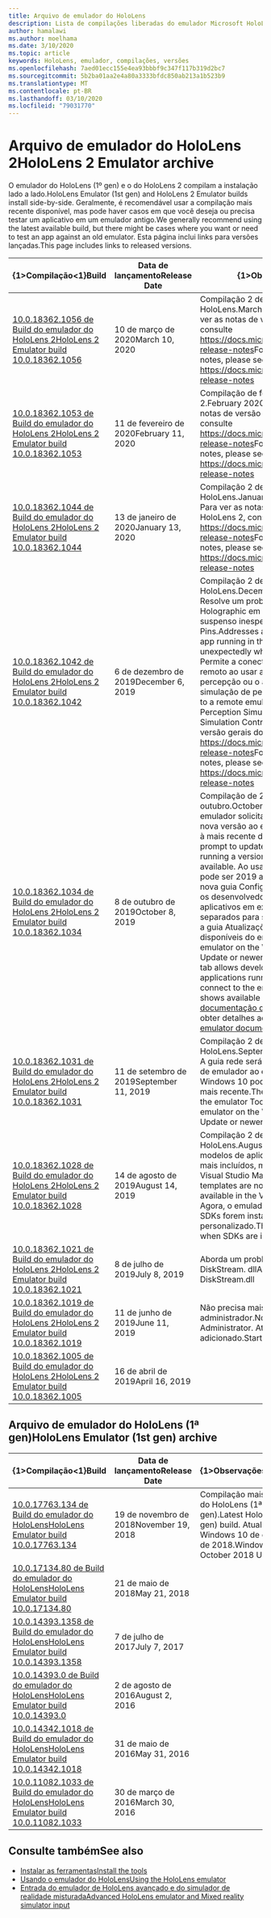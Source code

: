 ```yaml
---
title: Arquivo de emulador do HoloLens
description: Lista de compilações liberadas do emulador Microsoft HoloLens.
author: hamalawi
ms.author: moelhama
ms.date: 3/10/2020
ms.topic: article
keywords: HoloLens, emulador, compilações, versões
ms.openlocfilehash: 7aed01ecc155e4ea93bbbf9c347f117b319d2bc7
ms.sourcegitcommit: 5b2ba01aa2e4a80a3333bfdc850ab213a1b523b9
ms.translationtype: MT
ms.contentlocale: pt-BR
ms.lasthandoff: 03/10/2020
ms.locfileid: "79031770"
---
```

# <a name="hololens-2-emulator-archive"></a><span data-ttu-id="0e439-104">Arquivo de emulador do HoloLens 2</span><span class="sxs-lookup"><span data-stu-id="0e439-104">HoloLens 2 Emulator archive</span></span>

<span data-ttu-id="0e439-105">O emulador do HoloLens (1º gen) e o do HoloLens 2 compilam a instalação lado a lado.</span><span class="sxs-lookup"><span data-stu-id="0e439-105">HoloLens Emulator (1st gen) and HoloLens 2 Emulator builds install side-by-side.</span></span> <span data-ttu-id="0e439-106">Geralmente, é recomendável usar a compilação mais recente disponível, mas pode haver casos em que você deseja ou precisa testar um aplicativo em um emulador antigo.</span><span class="sxs-lookup"><span data-stu-id="0e439-106">We generally recommend using the latest available build, but there might be cases where you want or need to test an app against an old emulator.</span></span> <span data-ttu-id="0e439-107">Esta página inclui links para versões lançadas.</span><span class="sxs-lookup"><span data-stu-id="0e439-107">This page includes links to released versions.</span></span>

|  <span data-ttu-id="0e439-108">{1&gt;Compilação&lt;1}</span><span class="sxs-lookup"><span data-stu-id="0e439-108">Build</span></span> |  <span data-ttu-id="0e439-109">Data de lançamento</span><span class="sxs-lookup"><span data-stu-id="0e439-109">Release Date</span></span> |  <span data-ttu-id="0e439-110">{1&gt;Observações&lt;1}</span><span class="sxs-lookup"><span data-stu-id="0e439-110">Notes</span></span> | 
|----------|----------|----------|
|  [<span data-ttu-id="0e439-111">10.0.18362.1056 de Build do emulador do HoloLens 2</span><span class="sxs-lookup"><span data-stu-id="0e439-111">HoloLens 2 Emulator build 10.0.18362.1056</span></span>](https://go.microsoft.com/fwlink/?linkid=2121323) | <span data-ttu-id="0e439-112">10 de março de 2020</span><span class="sxs-lookup"><span data-stu-id="0e439-112">March 10, 2020</span></span> | <span data-ttu-id="0e439-113">Compilação 2 de março de 2020 do HoloLens.</span><span class="sxs-lookup"><span data-stu-id="0e439-113">March 2020 HoloLens 2 build.</span></span>  <span data-ttu-id="0e439-114">Para ver as notas de versão gerais do HoloLens 2, consulte https://docs.microsoft.com/hololens/hololens-release-notes</span><span class="sxs-lookup"><span data-stu-id="0e439-114">For general HoloLens 2 release notes, please see https://docs.microsoft.com/hololens/hololens-release-notes</span></span> |
|  [<span data-ttu-id="0e439-115">10.0.18362.1053 de Build do emulador do HoloLens 2</span><span class="sxs-lookup"><span data-stu-id="0e439-115">HoloLens 2 Emulator build 10.0.18362.1053</span></span>](https://go.microsoft.com/fwlink/?linkid=2118321) | <span data-ttu-id="0e439-116">11 de fevereiro de 2020</span><span class="sxs-lookup"><span data-stu-id="0e439-116">February 11, 2020</span></span> | <span data-ttu-id="0e439-117">Compilação de fevereiro de 2020 HoloLens 2.</span><span class="sxs-lookup"><span data-stu-id="0e439-117">February 2020 HoloLens 2 build.</span></span>  <span data-ttu-id="0e439-118">Para ver as notas de versão gerais do HoloLens 2, consulte https://docs.microsoft.com/hololens/hololens-release-notes</span><span class="sxs-lookup"><span data-stu-id="0e439-118">For general HoloLens 2 release notes, please see https://docs.microsoft.com/hololens/hololens-release-notes</span></span> |
|  [<span data-ttu-id="0e439-119">10.0.18362.1044 de Build do emulador do HoloLens 2</span><span class="sxs-lookup"><span data-stu-id="0e439-119">HoloLens 2 Emulator build 10.0.18362.1044</span></span>](https://go.microsoft.com/fwlink/?linkid=2114824) | <span data-ttu-id="0e439-120">13 de janeiro de 2020</span><span class="sxs-lookup"><span data-stu-id="0e439-120">January 13, 2020</span></span> | <span data-ttu-id="0e439-121">Compilação 2 de janeiro de 2020 do HoloLens.</span><span class="sxs-lookup"><span data-stu-id="0e439-121">January 2020 HoloLens 2 build.</span></span>  <span data-ttu-id="0e439-122">Para ver as notas de versão gerais do HoloLens 2, consulte https://docs.microsoft.com/hololens/hololens-release-notes</span><span class="sxs-lookup"><span data-stu-id="0e439-122">For general HoloLens 2 release notes, please see https://docs.microsoft.com/hololens/hololens-release-notes</span></span> |
|  [<span data-ttu-id="0e439-123">10.0.18362.1042 de Build do emulador do HoloLens 2</span><span class="sxs-lookup"><span data-stu-id="0e439-123">HoloLens 2 Emulator build 10.0.18362.1042</span></span>](https://go.microsoft.com/fwlink/?linkid=2112589) | <span data-ttu-id="0e439-124">6 de dezembro de 2019</span><span class="sxs-lookup"><span data-stu-id="0e439-124">December 6, 2019</span></span> | <span data-ttu-id="0e439-125">Compilação 2 de dezembro de 2019 do HoloLens.</span><span class="sxs-lookup"><span data-stu-id="0e439-125">December 2019 HoloLens 2 build.</span></span>  <span data-ttu-id="0e439-126">Resolve um problema em que um aplicativo Holographic em execução no emulador será suspenso inesperadamente ao exibir o painel Pins.</span><span class="sxs-lookup"><span data-stu-id="0e439-126">Addresses an issue where a Holographic app running in the emulator will be suspended unexpectedly when displaying the pins panel.</span></span>  <span data-ttu-id="0e439-127">Permite a conectividade com um emulador remoto ao usar a API de simulação de percepção ou o aplicativo de controle de simulação de percepção.</span><span class="sxs-lookup"><span data-stu-id="0e439-127">Enables connectivity to a remote emulator when using the Perception Simulation API or the Perception Simulation Control app.</span></span>  <span data-ttu-id="0e439-128">Para ver as notas de versão gerais do HoloLens 2, consulte https://docs.microsoft.com/hololens/hololens-release-notes</span><span class="sxs-lookup"><span data-stu-id="0e439-128">For general HoloLens 2 release notes, please see https://docs.microsoft.com/hololens/hololens-release-notes</span></span> |
|  [<span data-ttu-id="0e439-129">10.0.18362.1034 de Build do emulador do HoloLens 2</span><span class="sxs-lookup"><span data-stu-id="0e439-129">HoloLens 2 Emulator build 10.0.18362.1034</span></span>](https://go.microsoft.com/fwlink/?linkid=2106649) | <span data-ttu-id="0e439-130">8 de outubro de 2019</span><span class="sxs-lookup"><span data-stu-id="0e439-130">October 8, 2019</span></span> | <span data-ttu-id="0e439-131">Compilação de 2019 do HoloLens 2 de outubro.</span><span class="sxs-lookup"><span data-stu-id="0e439-131">October 2019 HoloLens 2 build.</span></span>  <span data-ttu-id="0e439-132">O emulador solicitará a atualização para uma nova versão ao executar uma versão anterior à mais recente disponível.</span><span class="sxs-lookup"><span data-stu-id="0e439-132">The emulator will prompt to update to a new version when running a version older than the latest available.</span></span>  <span data-ttu-id="0e439-133">Ao usar o emulador no Windows 10 pode ser 2019 atualização ou mais recente, a nova guia Configuração de NAT permite que os desenvolvedores abram portas para aplicativos em execução em dispositivos separados para se conectarem ao emulador e a guia Atualizações mostra as versões disponíveis do emulador.</span><span class="sxs-lookup"><span data-stu-id="0e439-133">When using the emulator on the Windows 10 May 2019 Update or newer, the new NAT Configuration tab allows developers to open ports for applications running on separate devices to connect to the emulator and the Updates tab shows available emulator versions.</span></span>  <span data-ttu-id="0e439-134">Consulte a [documentação do emulador do HoloLens](using-the-hololens-emulator.md) para obter detalhes adicionais.</span><span class="sxs-lookup"><span data-stu-id="0e439-134">See the [HoloLens emulator documentation](using-the-hololens-emulator.md) for additional details.</span></span> |
|  [<span data-ttu-id="0e439-135">10.0.18362.1031 de Build do emulador do HoloLens 2</span><span class="sxs-lookup"><span data-stu-id="0e439-135">HoloLens 2 Emulator build 10.0.18362.1031</span></span>](https://go.microsoft.com/fwlink/?linkid=2103724) | <span data-ttu-id="0e439-136">11 de setembro de 2019</span><span class="sxs-lookup"><span data-stu-id="0e439-136">September 11, 2019</span></span> | <span data-ttu-id="0e439-137">Compilação 2 de setembro de 2019 do HoloLens.</span><span class="sxs-lookup"><span data-stu-id="0e439-137">September 2019 HoloLens 2 build.</span></span>  <span data-ttu-id="0e439-138">A guia rede será exibida na janela ferramentas de emulador ao executar o emulador no Windows 10 pode ser 2019 atualização ou mais recente.</span><span class="sxs-lookup"><span data-stu-id="0e439-138">The Network tab will appear in the emulator Tools window when running the emulator on the Windows 10 May 2019 Update or newer.</span></span> |
|  [<span data-ttu-id="0e439-139">10.0.18362.1028 de Build do emulador do HoloLens 2</span><span class="sxs-lookup"><span data-stu-id="0e439-139">HoloLens 2 Emulator build 10.0.18362.1028</span></span>](https://go.microsoft.com/fwlink/?linkid=2101019) | <span data-ttu-id="0e439-140">14 de agosto de 2019</span><span class="sxs-lookup"><span data-stu-id="0e439-140">August 14, 2019</span></span> | <span data-ttu-id="0e439-141">Compilação 2 de agosto de 2019 do HoloLens.</span><span class="sxs-lookup"><span data-stu-id="0e439-141">August 2019 HoloLens 2 build.</span></span>  <span data-ttu-id="0e439-142">Os modelos de aplicativo Holographic não são mais incluídos, mas estão disponíveis no Visual Studio Marketplace.</span><span class="sxs-lookup"><span data-stu-id="0e439-142">Holographic app templates are no longer included but are available in the Visual Studio Marketplace.</span></span>  <span data-ttu-id="0e439-143">Agora, o emulador funcionará quando os SDKs forem instalados em um local personalizado.</span><span class="sxs-lookup"><span data-stu-id="0e439-143">The emulator will now work when SDKs are installed to a custom location.</span></span> |
|  [<span data-ttu-id="0e439-144">10.0.18362.1021 de Build do emulador do HoloLens 2</span><span class="sxs-lookup"><span data-stu-id="0e439-144">HoloLens 2 Emulator build 10.0.18362.1021</span></span>](https://go.microsoft.com/fwlink/?linkid=2098508) | <span data-ttu-id="0e439-145">8 de julho de 2019</span><span class="sxs-lookup"><span data-stu-id="0e439-145">July 8, 2019</span></span> | <span data-ttu-id="0e439-146">Aborda um problema de assinatura com DiskStream. dll</span><span class="sxs-lookup"><span data-stu-id="0e439-146">Addresses a signing issue with DiskStream.dll</span></span> |
|  [<span data-ttu-id="0e439-147">10.0.18362.1019 de Build do emulador do HoloLens 2</span><span class="sxs-lookup"><span data-stu-id="0e439-147">HoloLens 2 Emulator build 10.0.18362.1019</span></span>](https://go.microsoft.com/fwlink/?linkid=2095316) | <span data-ttu-id="0e439-148">11 de junho de 2019</span><span class="sxs-lookup"><span data-stu-id="0e439-148">June 11, 2019</span></span> | <span data-ttu-id="0e439-149">Não precisa mais ser executado como administrador.</span><span class="sxs-lookup"><span data-stu-id="0e439-149">No longer needs to be run as Administrator.</span></span>  <span data-ttu-id="0e439-150">Atalho do menu iniciar adicionado.</span><span class="sxs-lookup"><span data-stu-id="0e439-150">Start menu shortcut added.</span></span> |
|  [<span data-ttu-id="0e439-151">10.0.18362.1005 de Build do emulador do HoloLens 2</span><span class="sxs-lookup"><span data-stu-id="0e439-151">HoloLens 2 Emulator build 10.0.18362.1005</span></span>](https://go.microsoft.com/fwlink/?linkid=2087187) | <span data-ttu-id="0e439-152">16 de abril de 2019</span><span class="sxs-lookup"><span data-stu-id="0e439-152">April 16, 2019</span></span> |  |

## <a name="hololens-emulator-1st-gen-archive"></a><span data-ttu-id="0e439-153">Arquivo de emulador do HoloLens (1ª gen)</span><span class="sxs-lookup"><span data-stu-id="0e439-153">HoloLens Emulator (1st gen) archive</span></span>

|  <span data-ttu-id="0e439-154">{1&gt;Compilação&lt;1}</span><span class="sxs-lookup"><span data-stu-id="0e439-154">Build</span></span> |  <span data-ttu-id="0e439-155">Data de lançamento</span><span class="sxs-lookup"><span data-stu-id="0e439-155">Release Date</span></span> |  <span data-ttu-id="0e439-156">{1&gt;Observações&lt;1}</span><span class="sxs-lookup"><span data-stu-id="0e439-156">Notes</span></span> | 
|----------|----------|----------|
|  [<span data-ttu-id="0e439-157">10.0.17763.134 de Build do emulador do HoloLens</span><span class="sxs-lookup"><span data-stu-id="0e439-157">HoloLens Emulator build 10.0.17763.134</span></span>](https://go.microsoft.com/fwlink/?linkid=2065980) | <span data-ttu-id="0e439-158">19 de novembro de 2018</span><span class="sxs-lookup"><span data-stu-id="0e439-158">November 19, 2018</span></span> | <span data-ttu-id="0e439-159">Compilação mais recente do HoloLens (1ª gen).</span><span class="sxs-lookup"><span data-stu-id="0e439-159">Latest HoloLens (1st gen) build.</span></span> <span data-ttu-id="0e439-160">Atualização do Windows 10 de outubro de 2018.</span><span class="sxs-lookup"><span data-stu-id="0e439-160">Windows 10 October 2018 Update.</span></span> |
|  [<span data-ttu-id="0e439-161">10.0.17134.80 de Build do emulador do HoloLens</span><span class="sxs-lookup"><span data-stu-id="0e439-161">HoloLens Emulator build 10.0.17134.80</span></span>](https://go.microsoft.com/fwlink/?linkid=874531) | <span data-ttu-id="0e439-162">21 de maio de 2018</span><span class="sxs-lookup"><span data-stu-id="0e439-162">May 21, 2018</span></span> | 
|  [<span data-ttu-id="0e439-163">10.0.14393.1358 de Build do emulador do HoloLens</span><span class="sxs-lookup"><span data-stu-id="0e439-163">HoloLens Emulator build 10.0.14393.1358</span></span>](https://go.microsoft.com/fwlink/?linkid=852626) |  <span data-ttu-id="0e439-164">7 de julho de 2017</span><span class="sxs-lookup"><span data-stu-id="0e439-164">July 7, 2017</span></span> |
|  [<span data-ttu-id="0e439-165">10.0.14393.0 de Build do emulador do HoloLens</span><span class="sxs-lookup"><span data-stu-id="0e439-165">HoloLens Emulator build 10.0.14393.0</span></span>](https://go.microsoft.com/fwlink/?LinkID=823018) |  <span data-ttu-id="0e439-166">2 de agosto de 2016</span><span class="sxs-lookup"><span data-stu-id="0e439-166">August 2, 2016</span></span> |
|  [<span data-ttu-id="0e439-167">10.0.14342.1018 de Build do emulador do HoloLens</span><span class="sxs-lookup"><span data-stu-id="0e439-167">HoloLens Emulator build 10.0.14342.1018</span></span>](https://go.microsoft.com/fwlink/?LinkID=823018) |  <span data-ttu-id="0e439-168">31 de maio de 2016</span><span class="sxs-lookup"><span data-stu-id="0e439-168">May 31, 2016</span></span> |
|  [<span data-ttu-id="0e439-169">10.0.11082.1033 de Build do emulador do HoloLens</span><span class="sxs-lookup"><span data-stu-id="0e439-169">HoloLens Emulator build 10.0.11082.1033</span></span>](https://go.microsoft.com/fwlink/?LinkID=724053) |  <span data-ttu-id="0e439-170">30 de março de 2016</span><span class="sxs-lookup"><span data-stu-id="0e439-170">March 30, 2016</span></span> |

## <a name="see-also"></a><span data-ttu-id="0e439-171">Consulte também</span><span class="sxs-lookup"><span data-stu-id="0e439-171">See also</span></span>
* [<span data-ttu-id="0e439-172">Instalar as ferramentas</span><span class="sxs-lookup"><span data-stu-id="0e439-172">Install the tools</span></span>](install-the-tools.md)
* [<span data-ttu-id="0e439-173">Usando o emulador do HoloLens</span><span class="sxs-lookup"><span data-stu-id="0e439-173">Using the HoloLens emulator</span></span>](using-the-hololens-emulator.md)
* [<span data-ttu-id="0e439-174">Entrada do emulador de HoloLens avançado e do simulador de realidade misturada</span><span class="sxs-lookup"><span data-stu-id="0e439-174">Advanced HoloLens emulator and Mixed reality simulator input</span></span>](advanced-hololens-emulator-and-mixed-reality-simulator-input.md)

